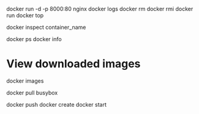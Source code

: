 docker run -d -p 8000:80 nginx
docker logs
docker rm
docker rmi
docker run
docker top

docker inspect container_name

docker ps
docker info

# View downloaded images
docker images

docker pull busybox

docker push
docker create
docker start